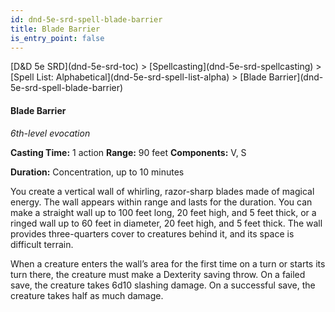 ```yaml
---
id: dnd-5e-srd-spell-blade-barrier
title: Blade Barrier
is_entry_point: false
---
```


<breadcrumb>
[D&D 5e SRD](dnd-5e-srd-toc) >  [Spellcasting](dnd-5e-srd-spellcasting) > [Spell List: Alphabetical](dnd-5e-srd-spell-list-alpha) > [Blade Barrier](dnd-5e-srd-spell-blade-barrier)
</breadcrumb>

#### Blade Barrier

*6th-level evocation*

**Casting Time:** 1 action **Range:** 90 feet **Components:** V, S

**Duration:** Concentration, up to 10 minutes

You create a vertical wall of whirling, razor-sharp blades made of magical energy. The wall appears within range and lasts for the duration. You can make a straight wall up to 100 feet long, 20 feet high, and 5 feet thick, or a ringed wall up to 60 feet in diameter, 20 feet high, and 5 feet thick. The wall provides three-quarters cover to creatures behind it, and its space is difficult terrain.

When a creature enters the wall’s area for the first time on a turn or starts its turn there, the creature must make a Dexterity saving throw. On a failed save, the creature takes 6d10 slashing damage. On a successful save, the creature takes half as much damage.

